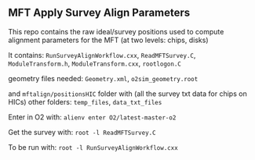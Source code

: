 ## MFT Apply Survey Align Parameters 

This repo contains the raw ideal/survey positions used to compute alignment parameters for the MFT (at two levels: chips, disks)

It contains:
    `RunSurveyAlignWorkflow.cxx`,
    `ReadMFTSurvey.C`,
    `ModuleTransform.h`,
    `ModuleTransform.cxx`,
    `rootlogon.C`
    
geometry files needed:
    `Geometry.xml`,
    `o2sim_geometry.root`
    
and `mftalign/positionsHIC` folder with (all the survey txt data for chips on HICs)
other folders: 
    `temp_files`,
    `data_txt_files`
    
Enter in O2 with: `alienv enter O2/latest-master-o2`

Get the survey with: 
    `root -l ReadMFTSurvey.C`
    
To be run with: 
    `root -l RunSurveyAlignWorkflow.cxx`
